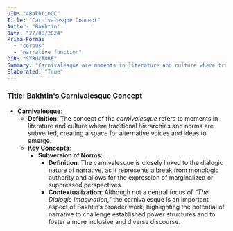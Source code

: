 ```yaml
---
UID: "4BakhtinCC"
Title: "Carnivalesque Concept"
Author: "Bakhtin"
Date: "27/08/2024"
Prima-Forma:
  - "corpus"
  - "narrative function"
DIR: "STRUCTURE"
Summary: "Carnivalesque are moments in literature and culture where traditional higherarchies and norms are subverted, creating a space for alternative voices and ideas to emerge."
Elaborated: "True"
---
```


### Title: **Bakhtin's Carnivalesque Concept**
- **Carnivalesque**:
  - **Definition**: The concept of the *carnivalesque* refers to moments in literature and culture where traditional hierarchies and norms are subverted, creating a space for alternative voices and ideas to emerge. 
  - **Key Concepts**:
    - **Subversion of Norms**:
      - **Definition**: The carnivalesque is closely linked to the dialogic nature of narrative, as it represents a break from monologic authority and allows for the expression of marginalized or suppressed perspectives.
      - **Contextualization**: Although not a central focus of *"The Dialogic Imagination,"* the carnivalesque is an important aspect of Bakhtin’s broader work, highlighting the potential of narrative to challenge established power structures and to foster a more inclusive and diverse discourse.